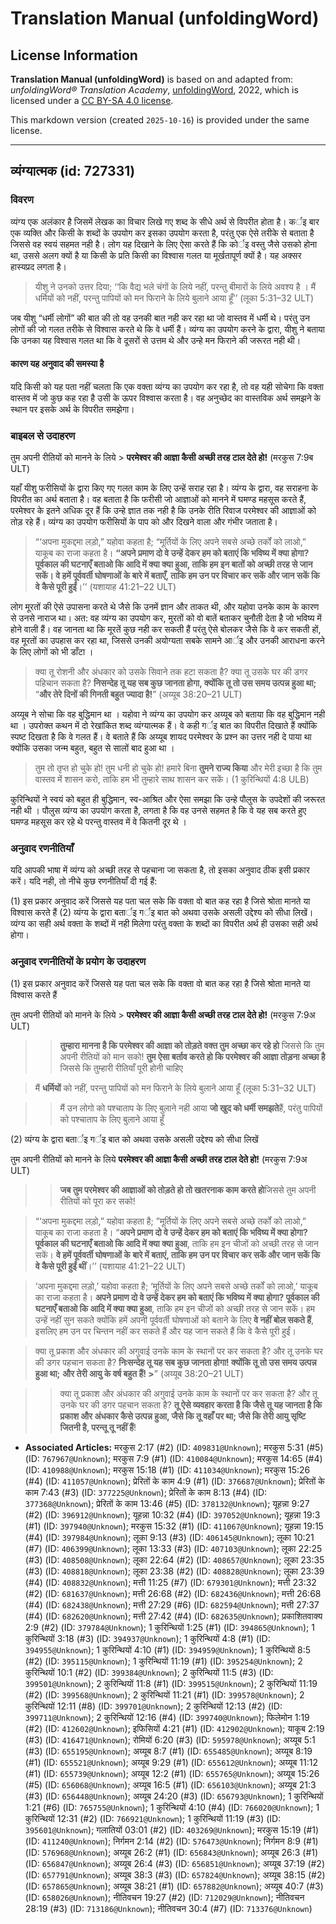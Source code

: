 # Translation Manual (unfoldingWord)

## License Information

**Translation Manual (unfoldingWord)** is based on and adapted from: _unfoldingWord® Translation Academy_, [unfoldingWord](https://unfoldingword.org/utw), 2022, which is licensed under a [CC BY-SA 4.0 license](https://creativecommons.org/licenses/by-sa/4.0/legalcode.en).

This markdown version (created `2025-10-16`) is provided under the same license.



--------------------------------

## व्यंग्यात्मक (id: 727331)

### विवरण

व्यंग्य एक अलंकार है जिसमें लेखक का विचार लिखे गए शब्द के सीधे अर्थ से विपरीत होता है। कर्इ बार एक व्यक्ति और किसी के शब्दों के उपयोग कर इसका उपयोग करता है, परंतु एक ऐसे तरीके से बताता है जिससे वह स्वयं सहमत नही है। लोग यह दिखाने के लिए ऐसा करते हैं कि कोर्इ वस्तु जैसे उसको होना था, उससे अलग क्यों है या किसी के प्रति किसी का विश्वास गलत या मूर्खतापूर्ण क्यों है। यह अक्सर हास्यप्रद लगता है।

> यीशु ने उनको उत्तर दिया; ‘‘कि वैद्य भले चंगों के लिये नहीं, परन्तु बीमारों के लिये अवश्य है । मैं धर्मियों को नहीं, परन्तु पापियों को मन फिराने के लिये बुलाने आया हूँ’’ (लूका 5:31–32 ULT)

जब यीशु “धर्मी लोगों” की बात की तो वह उनकी बात नही कर रहा था जो वास्तव में धर्मी थे। परंतु उन लोगों की जो गलत तरीके से विश्वास करते थे कि वे धर्मी हैं। व्यंग्य का उपयोग करने के द्वारा, यीशु ने बताया कि उनका यह विश्वास गलत था कि वे दूसरों से उत्तम थे और उन्हे मन फिराने की जरूरत नही थी।

#### कारण यह अनुवाद की समस्या है

यदि किसी को यह पता नहीं चलता कि एक वक्ता व्यंग्य का उपयोग कर रहा है, तो वह यही सोचेगा कि वक्ता वास्तव में जो कुछ कह रहा है उसी के ऊपर विश्वास करता है। वह अनुच्छेद का वास्तविक अर्थ समझने के स्थान पर इसके अर्थ के विपरीत समझेगा।

### बाइबल से उदाहरण

तुम अपनी रीतियों को मानने के लिये \> **परमेश्वर की आज्ञा कैसी अच्छी तरह टाल देते हो!** (मरकुस 7:9ब ULT)

यहाँ यीशु फरीसियों के द्वारा किए गए गलत काम के लिए उन्हें सराह रहा है। व्यंग्य के द्वारा, वह सराहना के विपरीत का अर्थ बताता है। वह बताता है कि फरीसी जो आज्ञाओं को मानने में घमण्ड महसूस करते हैं, परमेश्वर के इतने अधिक दूर हैं कि उन्हे ज्ञात तक नही है कि उनके रीति रिवाज परमेश्वर की आज्ञाओं को तोड़ रहे हैं। व्यंग्य का उपयोग फरीसियों के पाप को और दिखने वाला और गंभीर जताता है।

> “‘अपना मुकद्दमा लड़ो,” यहोवा कहता है; “मूर्तियों के लिए अपने सबसे अच्छे तर्कों को लाओ,” याकूब का राजा कहता है। **“अपने प्रमाण दो वे उन्हें देकर हम को बताएं कि भविष्य में क्या होगा? पूर्वकाल की घटनाएँ बताओ कि आदि में क्या क्या हुआ, ताकि हम इन बातों को अच्छी तरह से जान सकें। वे हमें पूर्ववर्ती घोषणाओं के बारे में बताएँ, ताकि हम उन पर विचार कर सकें और जान सकें कि वे कैसे पूरी हुईं**।’’ (यशायाह 41:21–22 ULT)

लोग मूरतों की ऐसे उपासना करते थे जैसे कि उनमें ज्ञान और ताकत थी, और यहोवा उनके काम के कारण से उनसे नाराज था। अत: वह व्यंग्य का उपयोग कर, मुरतों को वो बातें बताकर चुनौती देता है जो भविष्य में होने वाली हैं। वह जानता था कि मूरतें कुछ नही कर सकती हैं परंतु ऐसे बोलकर जैसे कि वे कर सकती हों, वह मूरतों का उपहास कर रहा था, जिससे उनकी अयोग्यता सबके सामने आर्इ और उनकी आराधना करने के लिए लोगों को भी डाँटा ।

> क्या तू रोशनी और अंधकार को उसके सिवाने तक हटा सकता है? क्या तू उसके घर की डगर पहिचान सकता है? **निसन्देह तू यह सब कुछ जानता होगा, क्योंकि तू तो उस समय उत्पन्न हुआ था;** “**और तेरे दिनों की गिनती बहुत ज्यादा है!**” (अय्यूब 38:20–21 ULT)

अय्यूब ने सोचा कि वह बुद्धिमान था । यहोवा ने व्यंग्य का उपयोग कर अय्यूब को बताया कि वह बुद्धिमान नही था । उपरोक्त कथन में दो रेखांकित शब्द व्यंग्यात्मक हैं। वे कही गर्इ बात का विपरीत दिखाते हैं क्योंकि स्पष्ट दिखता है कि वे गलत हैं। वे बताते हैं कि अय्यूब शायद परमेश्वर के प्रश्न का उत्तर नही दे पाया था क्योंकि उसका जन्म बहुत, बहुत से सालों बाद हुआ था ।

> तुम तो तृप्त हो चुके हो! तुम धनी हो चुके हो! हमारे बिना **तुमने राज्य किया** और मेरी इच्छा है कि तुम वास्तव में शासन करो, ताकि हम भी तुम्हारे साथ शासन कर सकें। (1 कुरिन्थियों 4:8 ULB)

कुरिन्थियों ने स्वयं को बहुत ही बुद्धिमान, स्व\-आश्रित और ऐसा समझा कि उन्हे पौलुस के उपदेशों की जरूरत नही थी । पौलुस व्यंग्य का उपयोग करता है, लगता है कि वह उनसे सहमत है कि वे यह सब करते हुए घमण्ड महसूस कर रहे थे परन्तु वास्तव में वे कितनी दूर थे ।

### अनुवाद रणनीतियाँ

यदि आपकी भाषा में व्यंग्य को अच्छी तरह से पहचाना जा सकता है, तो इसका अनुवाद ठीक इसी प्रकार करें। यदि नही, तो नीचे कुछ रणनीतियाँ दी गई हैं:

(1\) इस प्रकार अनुवाद करें जिससे यह पता चल सके कि वक्ता वो बात कह रहा है जिसे श्रोता मानते या विश्वास करते हैं (2\) व्यंग्य के द्वारा बतार्इ गर्इ बात को अथवा उसके असली उद्देश्य को सीधा लिखें। व्यंग्य का सही अर्थ वक्ता के शब्दों में नही मिलेगा परंतु वक्ता के शब्दों का विपरीत अर्थ ही उसका सही अर्थ होगा।

### अनुवाद रणनीतियों के प्रयोग के उदाहरण

(1\) इस प्रकार अनुवाद करें जिससे यह पता चल सके कि वक्ता वो बात कह रहा है जिसे श्रोता मानते या विश्वास करते हैं

तुम अपनी रीतियों को मानने के लिये \> **परमेश्वर की आज्ञा कैसी अच्छी तरह टाल देते हो!** (मरकुस 7:9अ ULT)

> > **तुम्हारा मानना है कि परमेश्वर की आज्ञा को तोड़ते वक्त तुम अच्छा कर रहे हो** जिससे कि तुम अपनी रीतियों को मान सको! **तुम ऐसा बर्ताव करते हो कि परमेश्वर की आज्ञा तोड़ना अच्छा है** जिससे कि तुम्हारी रीतियाँ पूरी होनी चाहिए

> मैं **धर्मियों** को नहीं, परन्तु पापियों को मन फिराने के लिये बुलाने आया हूँ (लूका 5:31–32 ULT)

> > मैं उन लोगो को पश्चाताप के लिए बुलाने नही आया **जो खुद को धर्मी समझते**हैं, परंतु पापियों को पश्चाताप के लिए बुलाने आया हूँ

(2\) व्यंग्य के द्वारा बतार्इ गर्इ बात को अथवा उसके असली उद्देश्य को सीधा लिखें

तुम अपनी रीतियों को मानने के लिये **परमेश्वर की आज्ञा कैसी अच्छी तरह टाल देते हो!** (मरकुस 7:9अ ULT)

> > **जब तुम परमेश्वर की आज्ञाओं को तोड़ते हो तो खतरनाक काम करते हो**जिससे तुम अपनी रीतियों को पूरा कर सको!

> “‘अपना मुकद्दमा लड़ो,” यहोवा कहता है; ”मूर्तियों के लिए अपने सबसे अच्छे तर्कों को लाओ,” याकूब का राजा कहता है। “**अपने प्रमाण दो वे उन्हें देकर हम को बताएं कि भविष्य में क्या होगा? पूर्वकाल की घटनाएँ बताओ कि आदि में क्या क्या हुआ**, ताकि हम इन चीजों को अच्छी तरह से जान सकें। **वे हमें पूर्ववर्ती घोषणाओं के बारे में बताएं, ताकि हम उन पर विचार कर सकें और जान सकें कि वे कैसे पूरी हुईं थीं**।’’ (यशायाह 41:21–22 ULT)

> ‘अपना मुकद्दमा लड़ो,’ यहोवा कहता है; ‘मूर्तियों के लिए अपने सबसे अच्छे तर्कों को लाओ,’ याकूब का राजा कहता है। **अपने प्रमाण दो वे उन्हें देकर हम को बताएं कि भविष्य में क्या होगा? पूर्वकाल की घटनाएँ बताओ कि आदि में क्या क्या हुआ**, ताकि हम इन चीजों को अच्छी तरह से जान सकें। हम उन्हें नहीं सुन सकते क्योंकि हमें अपनी पूर्ववर्ती घोषणाओं को बताने के लिए **वे नहीं बोल सकते हैं**, इसलिए हम उन पर चिन्तन नहीं कर सकते हैं और यह जान सकते हैं कि वे कैसे पूरी हुईं।

> क्या तू प्रकाश और अंधकार की अगुवाई उनके काम के स्थानों पर कर सकता है? और तू उनके घर की डगर पहचान सकता है? **निःसन्देह तू यह सब कुछ जानता होगा! क्योंकि तू तो उस समय उत्पन्न हुआ था;** **और तेरी आयु के वर्ष बहुत हैं! \>**” (अय्यूब 38:20–21 ULT)

> > क्या तू प्रकाश और अंधकार की अगुवाई उनके काम के स्थानों पर कर सकता है? और तू उनके घर की डगर पहचान सकता है? **तू ऐसे व्यवहार करता है कि जैसे तू यह जानता है कि प्रकाश और अंधकार कैसे उत्पन्न हुआ, जैसे कि तू वहाँ पर था; जैसे कि तेरी आयु सृष्टि जितनी है, परन्तू तू नहीं हैं**!

* **Associated Articles:** मरकुस 2:17 (#2) (ID: `409831@Unknown`); मरकुस 5:31 (#5) (ID: `767967@Unknown`); मरकुस 7:9 (#1) (ID: `410084@Unknown`); मरकुस 14:65 (#4) (ID: `410988@Unknown`); मरकुस 15:18 (#1) (ID: `411034@Unknown`); मरकुस 15:26 (#4) (ID: `411057@Unknown`); प्रेरितों के काम 4:9 (#1) (ID: `376687@Unknown`); प्रेरितों के काम 7:43 (#3) (ID: `377225@Unknown`); प्रेरितों के काम 8:13 (#4) (ID: `377368@Unknown`); प्रेरितों के काम 13:46 (#5) (ID: `378132@Unknown`); यूहन्ना 9:27 (#2) (ID: `396912@Unknown`); यूहन्ना 10:32 (#4) (ID: `397052@Unknown`); यूहन्ना 19:3 (#1) (ID: `397940@Unknown`); मरकुस 15:32 (#1) (ID: `411067@Unknown`); यूहन्ना 19:15 (#4) (ID: `397984@Unknown`); लूका 9:13 (#3) (ID: `406145@Unknown`); लूका 10:21 (#7) (ID: `406399@Unknown`); लूका 13:33 (#3) (ID: `407103@Unknown`); लूका 22:25 (#3) (ID: `408508@Unknown`); लूका 22:64 (#2) (ID: `408657@Unknown`); लूका 23:35 (#3) (ID: `408818@Unknown`); लूका 23:38 (#2) (ID: `408828@Unknown`); लूका 23:39 (#4) (ID: `408832@Unknown`); मत्ती 11:25 (#7) (ID: `679301@Unknown`); मत्ती 23:32 (#2) (ID: `681637@Unknown`); मत्ती 26:68 (#2) (ID: `682436@Unknown`); मत्ती 26:68 (#4) (ID: `682438@Unknown`); मत्ती 27:29 (#6) (ID: `682594@Unknown`); मत्ती 27:37 (#4) (ID: `682620@Unknown`); मत्ती 27:42 (#4) (ID: `682635@Unknown`); प्रकाशितवाक्य 2:9 (#2) (ID: `379784@Unknown`); 1 कुरिन्थियों 1:25 (#1) (ID: `394865@Unknown`); 1 कुरिन्थियों 3:18 (#3) (ID: `394937@Unknown`); 1 कुरिन्थियों 4:8 (#1) (ID: `394955@Unknown`); 1 कुरिन्थियों 4:10 (#1) (ID: `394959@Unknown`); 1 कुरिन्थियों 8:5 (#2) (ID: `395115@Unknown`); 1 कुरिन्थियों 11:19 (#1) (ID: `395254@Unknown`); 2 कुरिन्थियों 10:1 (#2) (ID: `399384@Unknown`); 2 कुरिन्थियों 11:5 (#3) (ID: `399501@Unknown`); 2 कुरिन्थियों 11:8 (#1) (ID: `399515@Unknown`); 2 कुरिन्थियों 11:19 (#2) (ID: `399568@Unknown`); 2 कुरिन्थियों 11:21 (#1) (ID: `399578@Unknown`); 2 कुरिन्थियों 12:11 (#8) (ID: `399701@Unknown`); 2 कुरिन्थियों 12:13 (#2) (ID: `399711@Unknown`); 2 कुरिन्थियों 12:16 (#4) (ID: `399740@Unknown`); फिलेमोन 1:19 (#2) (ID: `412602@Unknown`); इफिसियों 4:21 (#1) (ID: `412902@Unknown`); याकूब 2:19 (#3) (ID: `416471@Unknown`); रोमियों 6:20 (#3) (ID: `595978@Unknown`); अय्यूब 5:1 (#3) (ID: `655195@Unknown`); अय्यूब 8:7 (#1) (ID: `655485@Unknown`); अय्यूब 8:19 (#1) (ID: `655521@Unknown`); अय्यूब 9:29 (#1) (ID: `655612@Unknown`); अय्यूब 11:12 (#1) (ID: `655739@Unknown`); अय्यूब 12:2 (#1) (ID: `655765@Unknown`); अय्यूब 15:26 (#5) (ID: `656068@Unknown`); अय्यूब 16:5 (#1) (ID: `656103@Unknown`); अय्यूब 21:3 (#3) (ID: `656448@Unknown`); अय्यूब 24:20 (#3) (ID: `656793@Unknown`); 1 कुरिन्थियों 1:21 (#6) (ID: `765755@Unknown`); 1 कुरिन्थियों 4:10 (#4) (ID: `766020@Unknown`); 1 कुरिन्थियों 12:31 (#2) (ID: `766921@Unknown`); 1 कुरिन्थियों 11:19 (#3) (ID: `395601@Unknown`); गलातियों 03:01 (#2) (ID: `403269@Unknown`); मरकुस 15:19 (#1) (ID: `411240@Unknown`); निर्गमन 2:14 (#2) (ID: `576473@Unknown`); निर्गमन 8:9 (#1) (ID: `576968@Unknown`); अय्यूब 26:2 (#1) (ID: `656843@Unknown`); अय्यूब 26:3 (#1) (ID: `656847@Unknown`); अय्यूब 26:4 (#3) (ID: `656851@Unknown`); अय्यूब 37:19 (#2) (ID: `657791@Unknown`); अय्यूब 38:3 (#3) (ID: `657824@Unknown`); अय्यूब 38:15 (#2) (ID: `657865@Unknown`); अय्यूब 38:21 (#1) (ID: `657882@Unknown`); अय्यूब 40:7 (#3) (ID: `658026@Unknown`); नीतिवचन 19:27 (#2) (ID: `712029@Unknown`); नीतिवचन 28:19 (#3) (ID: `713186@Unknown`); नीतिवचन 30:4 (#7) (ID: `713376@Unknown`)

